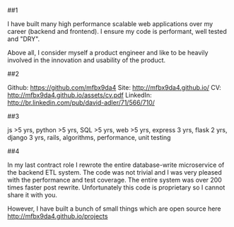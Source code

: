 
##1

I have built many high performance scalable web applications over my career (backend and frontend). I ensure my code is performant, well tested and "DRY".

Above all, I consider myself a product engineer and like to be heavily involved in the innovation and usability of the product. 

##2

Github: https://github.com/mfbx9da4
Site: http://mfbx9da4.github.io/
CV: http://mfbx9da4.github.io/assets/cv.pdf
LinkedIn: http://br.linkedin.com/pub/david-adler/71/566/710/

##3

js >5 yrs, python >5 yrs, SQL >5 yrs, web >5 yrs, express 3 yrs, flask 2 yrs, django 3 yrs, rails, algorithms, performance, unit testing

##4

In my last contract role I rewrote the entire database-write microservice of the backend ETL system. The code was not trivial and I was very pleased with the performance and test coverage. The entire system was over 200 times faster post rewrite. Unfortunately this code is proprietary so I cannot share it with you.

However, I have built a bunch of small things which are open source here http://mfbx9da4.github.io/projects
